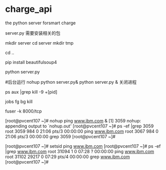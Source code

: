 
# charge_api
the python server forsmart charge

server.py
需要安装相关的包

mkdir server
cd server
mkdir tmp

cd ..

pip install beautifulsoup4

python server.py

#后台运行
nohup python server.py&
python server.py &
关闭进程

ps aux |grep
kill -9 +[pid]

jobs
fg
bg
kill

fuser -k 8000/tcp  

[root@pvcent107 ~]# nohup ping www.ibm.com &
[1] 3059
nohup: appending output to `nohup.out'
[root@pvcent107 ~]# ps -ef |grep 3059
root      3059   984  0 21:06 pts/3    00:00:00 ping www.ibm.com
root      3067   984  0 21:06 pts/3    00:00:00 grep 3059
[root@pvcent107 ~]#

[root@pvcent107 ~]# setsid ping www.ibm.com
[root@pvcent107 ~]# ps -ef |grep www.ibm.com
root     31094     1  0 07:28 ?        00:00:00 ping www.ibm.com
root     31102 29217  0 07:29 pts/4    00:00:00 grep www.ibm.com
[root@pvcent107 ~]#